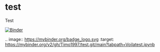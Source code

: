 # test
Test

[![Binder](https://mybinder.org/badge_logo.svg)](https://mybinder.org/v2/gh/Timo1997/test.git/main?labpath=Voilatest.ipynb)

.. image:: https://mybinder.org/badge_logo.svg
 :target: https://mybinder.org/v2/gh/Timo1997/test.git/main?labpath=Voilatest.ipynb
